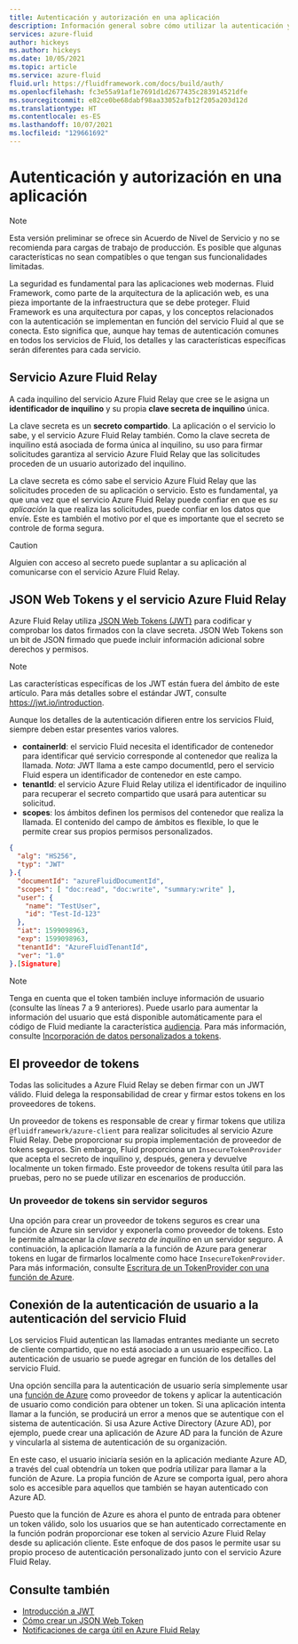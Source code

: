 ```yaml
---
title: Autenticación y autorización en una aplicación
description: Información general sobre cómo utilizar la autenticación y autorización con un servicio Azure Fluid Relay.
services: azure-fluid
author: hickeys
ms.author: hickeys
ms.date: 10/05/2021
ms.topic: article
ms.service: azure-fluid
fluid.url: https://fluidframework.com/docs/build/auth/
ms.openlocfilehash: fc3e55a91af1e7691d1d2677435c283914521dfe
ms.sourcegitcommit: e82ce0be68dabf98aa33052afb12f205a203d12d
ms.translationtype: HT
ms.contentlocale: es-ES
ms.lasthandoff: 10/07/2021
ms.locfileid: "129661692"
---
```

# <a name="authentication-and-authorization-in-your-app"></a>Autenticación y autorización en una aplicación

> [!NOTE]
> Esta versión preliminar se ofrece sin Acuerdo de Nivel de Servicio y no se recomienda para cargas de trabajo de producción. Es posible que algunas características no sean compatibles o que tengan sus funcionalidades limitadas.

La seguridad es fundamental para las aplicaciones web modernas. Fluid Framework, como parte de la arquitectura de la aplicación web, es una pieza importante de la infraestructura que se debe proteger. Fluid Framework es una arquitectura por capas, y los conceptos relacionados con la autenticación se implementan en función del servicio Fluid al que se conecta. Esto significa que, aunque hay temas de autenticación comunes en todos los servicios de Fluid, los detalles y las características específicas serán diferentes para cada servicio.

## <a name="azure-fluid-relay-service"></a>Servicio Azure Fluid Relay

A cada inquilino del servicio Azure Fluid Relay que cree se le asigna un **identificador de inquilino** y su propia **clave secreta de inquilino** única.

La clave secreta es un **secreto compartido**. La aplicación o el servicio lo sabe, y el servicio Azure Fluid Relay también. Como la clave secreta de inquilino está asociada de forma única al inquilino, su uso para firmar solicitudes garantiza al servicio Azure Fluid Relay que las solicitudes proceden de un usuario autorizado del inquilino.

La clave secreta es cómo sabe el servicio Azure Fluid Relay que las solicitudes proceden de su aplicación o servicio. Esto es fundamental, ya que una vez que el servicio Azure Fluid Relay puede confiar en que es *su aplicación* la que realiza las solicitudes, puede confiar en los datos que envíe. Este es también el motivo por el que es importante que el secreto se controle de forma segura.

> [!CAUTION]
> Alguien con acceso al secreto puede suplantar a su aplicación al comunicarse con el servicio Azure Fluid Relay.

## <a name="json-web-tokens-and-azure-fluid-relay-service"></a>JSON Web Tokens y el servicio Azure Fluid Relay

Azure Fluid Relay utiliza [JSON Web Tokens (JWT)](https://jwt.io/) para codificar y comprobar los datos firmados con la clave secreta. JSON Web Tokens son un bit de JSON firmado que puede incluir información adicional sobre derechos y permisos.

> [!NOTE]
> Las características específicas de los JWT están fuera del ámbito de este artículo. Para más detalles sobre el estándar JWT, consulte <https://jwt.io/introduction>.

Aunque los detalles de la autenticación difieren entre los servicios Fluid, siempre deben estar presentes varios valores.

- **containerId**: el servicio Fluid necesita el identificador de contenedor para identificar qué servicio corresponde al contenedor que realiza la llamada. *Nota*: JWT llama a este campo documentId, pero el servicio Fluid espera un identificador de contenedor en este campo.
- **tenantId**: el servicio Azure Fluid Relay utiliza el identificador de inquilino para recuperar el secreto compartido que usará para autenticar su solicitud. 
- **scopes**: los ámbitos definen los permisos del contenedor que realiza la llamada. El contenido del campo de ámbitos es flexible, lo que le permite crear sus propios permisos personalizados.

```json {linenos=inline,hl_lines=["5-6",13]}
{
  "alg": "HS256",
  "typ": "JWT"
}.{
  "documentId": "azureFluidDocumentId",
  "scopes": [ "doc:read", "doc:write", "summary:write" ],
  "user": {
    "name": "TestUser",
    "id": "Test-Id-123"
  },
  "iat": 1599098963,
  "exp": 1599098963,
  "tenantId": "AzureFluidTenantId",
  "ver": "1.0"
}.[Signature]
```

> [!NOTE]
> Tenga en cuenta que el token también incluye información de usuario (consulte las líneas 7 a 9 anteriores). Puede usarlo para aumentar la información del usuario que está disponible automáticamente para el código de Fluid mediante la característica [audiencia](../how-tos/connect-fluid-azure-service.md#getting-audience-details). Para más información, consulte [Incorporación de datos personalizados a tokens](../how-tos/connect-fluid-azure-service.md#adding-custom-data-to-tokens).

## <a name="the-token-provider"></a>El proveedor de tokens

Todas las solicitudes a Azure Fluid Relay se deben firmar con un JWT válido. Fluid delega la responsabilidad de crear y firmar estos tokens en los proveedores de tokens.

Un proveedor de tokens es responsable de crear y firmar tokens que utiliza `@fluidframework/azure-client` para realizar solicitudes al servicio Azure Fluid Relay. Debe proporcionar su propia implementación de proveedor de tokens seguros. Sin embargo, Fluid proporciona un `InsecureTokenProvider` que acepta el secreto de inquilino y, después, genera y devuelve localmente un token firmado. Este proveedor de tokens resulta útil para las pruebas, pero no se puede utilizar en escenarios de producción.

### <a name="a-secure-serverless-token-provider"></a>Un proveedor de tokens sin servidor seguros

Una opción para crear un proveedor de tokens seguros es crear una función de Azure sin servidor y exponerla como proveedor de tokens. Esto le permite almacenar la *clave secreta de inquilino* en un servidor seguro. A continuación, la aplicación llamaría a la función de Azure para generar tokens en lugar de firmarlos localmente como hace `InsecureTokenProvider`. Para más información, consulte [Escritura de un TokenProvider con una función de Azure](../how-tos/azure-function-token-provider.md).

## <a name="connecting-user-auth-to-fluid-service-auth"></a>Conexión de la autenticación de usuario a la autenticación del servicio Fluid

Los servicios Fluid autentican las llamadas entrantes mediante un secreto de cliente compartido, que no está asociado a un usuario específico. La autenticación de usuario se puede agregar en función de los detalles del servicio Fluid. 

Una opción sencilla para la autenticación de usuario sería simplemente usar una [función de Azure](../../azure-functions/index.yml) como proveedor de tokens y aplicar la autenticación de usuario como condición para obtener un token. Si una aplicación intenta llamar a la función, se producirá un error a menos que se autentique con el sistema de autenticación. Si usa Azure Active Directory (Azure AD), por ejemplo, puede crear una aplicación de Azure AD para la función de Azure y vincularla al sistema de autenticación de su organización.

En este caso, el usuario iniciaría sesión en la aplicación mediante Azure AD, a través del cual obtendría un token que podría utilizar para llamar a la función de Azure. La propia función de Azure se comporta igual, pero ahora solo es accesible para aquellos que también se hayan autenticado con Azure AD.

Puesto que la función de Azure es ahora el punto de entrada para obtener un token válido, solo los usuarios que se han autenticado correctamente en la función podrán proporcionar ese token al servicio Azure Fluid Relay desde su aplicación cliente. Este enfoque de dos pasos le permite usar su propio proceso de autenticación personalizado junto con el servicio Azure Fluid Relay.

## <a name="see-also"></a>Consulte también

- [Introducción a JWT](https://jwt.io/introduction)
- [Cómo crear un JSON Web Token](../how-tos/fluid-json-web-token.md)
- [Notificaciones de carga útil en Azure Fluid Relay](../how-tos/fluid-json-web-token.md#payload-claims)
